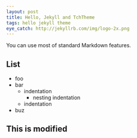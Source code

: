 ```yaml
---
layout: post
title: Hello, Jekyll and TchTheme
tags: hello jekyll theme
eye_catch: http://jekyllrb.com/img/logo-2x.png
---
```


You can use most of standard Markdown features.

## List

* foo
* bar
    * indentation
        * nesting indentation
    * indentation
* buz

<!--more-->

## This is modified

